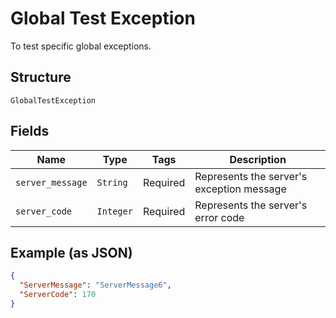 
# Global Test Exception

To test specific global exceptions.

## Structure

`GlobalTestException`

## Fields

| Name | Type | Tags | Description |
|  --- | --- | --- | --- |
| `server_message` | `String` | Required | Represents the server's exception message |
| `server_code` | `Integer` | Required | Represents the server's error code |

## Example (as JSON)

```json
{
  "ServerMessage": "ServerMessage6",
  "ServerCode": 170
}
```

